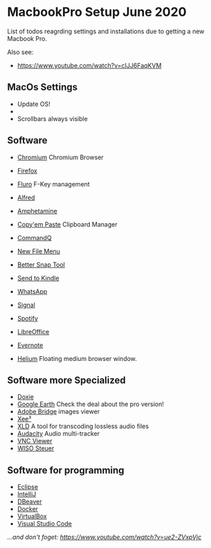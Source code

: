 # MacbookPro Setup June 2020

List of todos reagrding settings and installations due to getting a new Macbook Pro.

Also see:
- https://www.youtube.com/watch?v=cIJJ6FaqKVM

## MacOs Settings 

- Update OS!
- 
- Scrollbars always visible

## Software
- [Chromium](https://www.chromium.org/getting-involved/dev-channel) Chromium Browser
- [Firefox](https://www.mozilla.org/de/firefox/new/)
- [Fluro](https://fluorapp.net/) F-Key management
- [Alfred](https://www.alfredapp.com/)
- [Amphetamine](https://apps.apple.com/us/app/amphetamine/id937984704)
- [Copy'em Paste](https://apprywhere.com/copy-em-paste.html) Clipboard Manager
- [CommandQ](https://commandqapp.com/)
- [New File Menu](https://apps.apple.com/us/app/new-file-menu/id1064959555)
- [Better Snap Tool](https://apps.apple.com/us/app/bettersnaptool/id417375580)
- [Send to Kindle](https://www.amazon.com/gp/sendtokindle/mac)

- [WhatsApp](https://www.whatsapp.com/download/)
- [Signal](https://www.signal.org/en/download/)
- [Spotify](https://www.spotify.com/de/download/mac/)
- [LibreOffice](https://www.libreoffice.org/download/download/)
- [Evernote](https://evernote.com/intl/de/download)
- [Helium](https://apps.apple.com/us/app/helium/id1054607607) Floating medium browser window.

## Software more Specialized
- [Doxie](https://help.getdoxie.com/doxiego/)
- [Google Earth](https://www.google.com/earth/download) Check the deal about the pro version!
- [Adobe Bridge](https://www.adobe.com/products/bridge.html) images viewer
- [Xee³](https://apps.apple.com/us/app/xee-image-viewer-and-browser/id639764244)
- [XLD](https://sourceforge.net/projects/xld/) A tool for transcoding lossless audio files
- [Audacity](https://www.audacityteam.org/Download/mac/) Audio multi-tracker
- [VNC Viewer](https://www.realvnc.com/de/connect/download/viewer/)
- [WISO Steuer](https://www.buhl.de/shop/produkte/wiso-steuer-mac)


## Software for programming

- [Eclipse](https://www.eclipse.org/downloads/)
- [IntelliJ](https://www.jetbrains.com/idea/download/#section=mac)
- [DBeaver](https://dbeaver.io/download/)
- [Docker](https://www.docker.com/get-started)
- [VirtualBox](https://www.virtualbox.org/)
- [Visual Studio Code](https://code.visualstudio.com/)



_...and don't foget: https://www.youtube.com/watch?v=ue2-ZVxpVjc_



